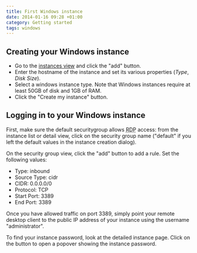 ```yaml
---
title: First Windows instance
date: 2014-01-16 09:28 +01:00
category: Getting started
tags: windows
---
```

## Creating your Windows instance

* Go to the [instances view](https://portal.exoscale.ch/compute/instances) 
and click the "add" button.
* Enter the hostname of the instance and set its various properties (*Type*,
  *Disk Size*).
* Select a windows instance type. Note that Windows instances require at least
  50GB of disk and 1GB of RAM.
* Click the "Create my instance" button.

## Logging in to your Windows instance

First, make sure the default securitygroup allows <abbr title="Remote Desktop
Protocol">RDP</abbr> access: from the instance list or detail view, click
on the security group name ("default" if you left the default values in the
instance creation dialog).

On the security group view, click the "add" button to add a rule. Set the
following values:

* Type: inbound
* Source Type: cidr
* CIDR: 0.0.0.0/0
* Protocol: TCP
* Start Port: 3389
* End Port: 3389

Once you have allowed traffic on port 3389, simply point your remote desktop
client to the public IP address of your instance using the username
"administrator".

To find your instance password, look at the detailed instance page.
Click on the button to open a popover showing the instance password.
